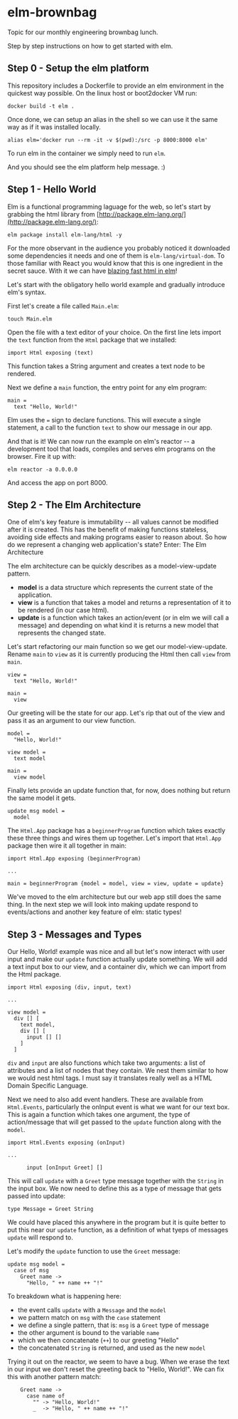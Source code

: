 # elm-brownbag

Topic for our monthly engineering brownbag lunch.

Step by step instructions on how to get started with elm.

## Step 0 - Setup the elm platform

This repository includes a Dockerfile to provide an elm environment in the quickest way possible. On the linux host or boot2docker VM run:

`docker build -t elm .`

Once done, we can setup an alias in the shell so we can use it the same way as if it was installed locally.

`alias elm='docker run --rm -it -v $(pwd):/src -p 8000:8000 elm'`

To run elm in the container we simply need to run `elm`.

And you should see the elm platform help message. :)

## Step 1 - Hello World

Elm is a functional programming laguage for the web, so let's start by grabbing the html library from [http://package.elm-lang.org/](http://package.elm-lang.org/):

`elm package install elm-lang/html -y`

For the more observant in the audience you probably noticed it downloaded some dependencies it needs and one of them is `elm-lang/virtual-dom`. To those familiar with React you would know that this is one ingredient in the secret sauce. With it we can have [blazing fast html in elm](http://elm-lang.org/blog/blazing-fast-html)!

Let's start with the obligatory hello world example and gradually introduce elm's syntax.

First let's create a file called `Main.elm`:

`touch Main.elm`

Open the file with a text editor of your choice. On the first line lets import the `text` function from the `Html` package that we installed:

`import Html exposing (text)`

This function takes a String argument and creates a text node to be rendered.

Next we define a `main` function, the entry point for any elm program:

```
main =
  text "Hello, World!"
```

Elm uses the `=` sign to declare functions. This will execute a single statement, a call to the function `text` to show our message in our app.

And that is it! We can now run the example on elm's reactor -- a development tool that loads, compiles and serves elm programs on the browser. Fire it up with:

`elm reactor -a 0.0.0.0`

And access the app on port 8000.

## Step 2 - The Elm Architecture

One of elm's key feature is immutability -- all values cannot be modified after it is created. This has the benefit of making functions stateless, avoiding side effects and making programs easier to reason about. So how do we represent a changing web application's state? Enter: The Elm Architecture

The elm architecture can be quickly describes as a model-view-update pattern.

- **model** is a data structure which represents the current state of the application.
- **view** is a function that takes a model and returns a representation of it to be rendered (in our case html).
- **update** is a function which takes an action/event (or in elm we will call a message) and depending on what kind it is returns a new model that represents the changed state.

Let's start refactoring our main function so we get our model-view-update. Rename `main` to `view` as it is currently producing the Html then call `view` from `main`.

```
view =
  text "Hello, World!"

main =
  view
```

Our greeting will be the state for our app. Let's rip that out of the view and pass it as an argument to our view function.

```
model =
  "Hello, World!"

view model =
  text model

main =
  view model
```

Finally lets provide an update function that, for now, does nothing but return the same model it gets.

```
update msg model =
  model
```

The `Html.App` package has a `beginnerProgram` function which takes exactly these three things and wires them up together. Let's import that `Html.App` package then wire it all together in main:

```
import Html.App exposing (beginnerProgram)

...

main = beginnerProgram {model = model, view = view, update = update}
```

We've moved to the elm architecture but our web app still does the same thing. In the next step we will look into making update respond to events/actions and another key feature of elm: static types!

## Step 3 - Messages and Types

Our Hello, World! example was nice and all but let's now interact with user input and make our `update` function actually update something. We will add a text input box to our view, and a container div, which we can import from the Html package.

```
import Html exposing (div, input, text)

...

view model =
  div [] [
    text model,
    div [] [
      input [] []
    ]
  ]
```

`div` and `input` are also functions which take two arguments: a list of attributes and a list of nodes that they contain. We nest them similar to how we would nest html tags. I must say it translates really well as a HTML Domain Specific Language.

Next we need to also add event handlers. These are available from `Html.Events`, particularly the onInput event is what we want for our text box. This is again a function which takes one argument, the type of action/message that will get passed to the `update` function along with the `model`.

```
import Html.Events exposing (onInput)

...

      input [onInput Greet] []

```

This will call `update` with a `Greet` type message together with the `String` in the input box. We now need to define this as a type of message that gets passed into update:

```
type Message = Greet String
```

We could have placed this anywhere  in the program but it is quite better to put this near our `update` function, as a definition of what tyeps of messages `update` will respond to.

Let's modify the `update` function to use the `Greet` message:

```
update msg model =
  case of msg
    Greet name ->
      "Hello, " ++ name ++ "!"
```

To breakdown what is happening here:

- the event calls `update` with a `Message` and the `model`
- we pattern match on `msg` with the `case` statement
- we define a single pattern, that is: `msg` is a `Greet` type of message
- the other argument is bound to the variable `name`
- which we then concatenate (`++`) to our greeting "Hello"
- the concatenated `String` is returned, and used as the new `model`

Trying it out on the reactor, we seem to have a bug. When we erase the text in our input we don't reset the greeting back to "Hello, World!". We can fix this with another pattern match:

```
    Greet name ->
      case name of
        "" -> "Hello, World!"
        _  -> "Hello, " ++ name ++ "!"
```

